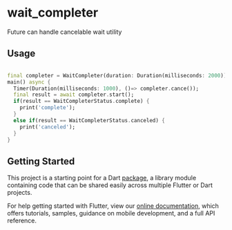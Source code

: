 # wait_completer

Future can handle cancelable wait utility

## Usage

```dart

final completer = WaitCompleter(duration: Duration(milliseconds: 2000));
main() async {
  Timer(Duration(milliseconds: 1000), ()=> completer.cance());
  final result = await completer.start();
  if(result == WaitCompleterStatus.complete) {
    print('complete');
  }
  else if(result == WaitCompleterStatus.canceled) {
    print('canceled');
  }
}

```


## Getting Started

This project is a starting point for a Dart
[package](https://flutter.dev/developing-packages/),
a library module containing code that can be shared easily across
multiple Flutter or Dart projects.

For help getting started with Flutter, view our 
[online documentation](https://flutter.dev/docs), which offers tutorials, 
samples, guidance on mobile development, and a full API reference.
